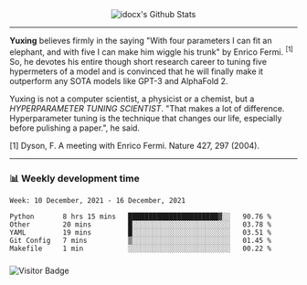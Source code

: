 <div align="center">
    <img align="center" src="https://github-readme-stats.vercel.app/api?username=idocx&show_icons=true&count_private=true&hide_border=true" alt="idocx's Github Stats"></img>
</div>

---

**Yuxing** believes firmly in the saying "With four parameters I can fit an elephant, and with five I can make him wiggle his trunk" by Enrico Fermi. <sup>[1]</sup> So, he devotes his entire though short research career to tuning five hypermeters of a model and is convinced that he will finally make it outperform any SOTA models like GPT-3 and AlphaFold 2.

Yuxing is not a computer scientist, a physicist or a chemist, but a *HYPERPARAMETER TUNING SCIENTIST*. "That makes a lot of difference. Hyperparameter tuning is the technique that changes our life, especially before pulishing a paper.", he said.

[1] Dyson, F. A meeting with Enrico Fermi. Nature 427, 297 (2004).


---

### 📊 Weekly development time
<!--START_SECTION:waka-->
```text
Week: 10 December, 2021 - 16 December, 2021

Python       8 hrs 15 mins   ██████████████████████▓░░   90.76 % 
Other        20 mins         █░░░░░░░░░░░░░░░░░░░░░░░░   03.78 % 
YAML         19 mins         █░░░░░░░░░░░░░░░░░░░░░░░░   03.51 % 
Git Config   7 mins          ▒░░░░░░░░░░░░░░░░░░░░░░░░   01.45 % 
Makefile     1 min           ░░░░░░░░░░░░░░░░░░░░░░░░░   00.22 % 
```
<!--END_SECTION:waka-->

### 

![Visitor Badge](https://visitor-badge.laobi.icu/badge?page_id=idocx.idocx)